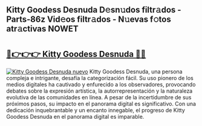 ## Kitty Goodess Desnuda D𝚎sn𝚞dos filtr𝚊dos - Parts-86z Vid𝚎os filtr𝚊dos - N𝚞evas f𝚘tos atr𝚊ctivas NOWET

# <h2><a href="http://mbdktn.tromn.icu/?c=Kitty+Goodess+Desnuda">🔗👉👉👉 Kitty Goodess Desnuda 🔗🔗</a></h2>

[![Kitty Goodess Desnuda nuevo](https://i.imgur.com/pEAQMta.gif)](http://mbdktn.tromn.icu/?c=Kitty+Goodess+Desnuda)
Kitty Goodess Desnuda, una persona compleja e intrigante, desafía la categorización fácil. Su uso pionero de los medios digitales ha cautivado y enfurecido a los observadores, provocando debates sobre la expresión artística, la autorrepresentación y la naturaleza evolutiva de las comunidades en línea. A pesar de la incertidumbre de sus próximos pasos, su impacto en el panorama digital es significativo. Con una dedicación inquebrantable y un encanto innegable, el progreso de Kitty Goodess Desnuda en el panorama digital es imparable.
